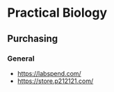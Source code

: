 # Practical Biology

## Purchasing

### General

* https://labspend.com/
* https://store.p212121.com/
